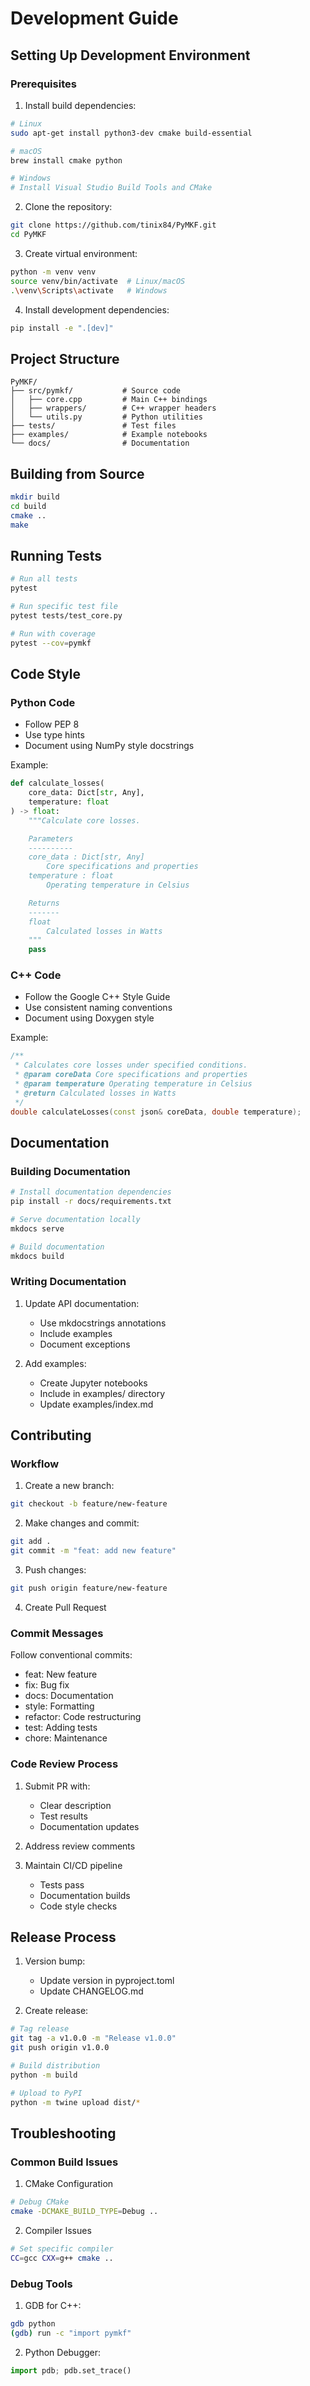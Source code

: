# Development Guide

## Setting Up Development Environment

### Prerequisites

1. Install build dependencies:
```bash
# Linux
sudo apt-get install python3-dev cmake build-essential

# macOS
brew install cmake python

# Windows
# Install Visual Studio Build Tools and CMake
```

2. Clone the repository:
```bash
git clone https://github.com/tinix84/PyMKF.git
cd PyMKF
```

3. Create virtual environment:
```bash
python -m venv venv
source venv/bin/activate  # Linux/macOS
.\venv\Scripts\activate   # Windows
```

4. Install development dependencies:
```bash
pip install -e ".[dev]"
```

## Project Structure

```
PyMKF/
├── src/pymkf/           # Source code
│   ├── core.cpp         # Main C++ bindings
│   ├── wrappers/        # C++ wrapper headers
│   └── utils.py         # Python utilities
├── tests/               # Test files
├── examples/            # Example notebooks
└── docs/                # Documentation
```

## Building from Source

```bash
mkdir build
cd build
cmake ..
make
```

## Running Tests

```bash
# Run all tests
pytest

# Run specific test file
pytest tests/test_core.py

# Run with coverage
pytest --cov=pymkf
```

## Code Style

### Python Code

- Follow PEP 8
- Use type hints
- Document using NumPy style docstrings

Example:
```python
def calculate_losses(
    core_data: Dict[str, Any],
    temperature: float
) -> float:
    """Calculate core losses.

    Parameters
    ----------
    core_data : Dict[str, Any]
        Core specifications and properties
    temperature : float
        Operating temperature in Celsius

    Returns
    -------
    float
        Calculated losses in Watts
    """
    pass
```

### C++ Code

- Follow the Google C++ Style Guide
- Use consistent naming conventions
- Document using Doxygen style

Example:
```cpp
/**
 * Calculates core losses under specified conditions.
 * @param coreData Core specifications and properties
 * @param temperature Operating temperature in Celsius
 * @return Calculated losses in Watts
 */
double calculateLosses(const json& coreData, double temperature);
```

## Documentation

### Building Documentation

```bash
# Install documentation dependencies
pip install -r docs/requirements.txt

# Serve documentation locally
mkdocs serve

# Build documentation
mkdocs build
```

### Writing Documentation

1. Update API documentation:
   - Use mkdocstrings annotations
   - Include examples
   - Document exceptions

2. Add examples:
   - Create Jupyter notebooks
   - Include in examples/ directory
   - Update examples/index.md

## Contributing

### Workflow

1. Create a new branch:
```bash
git checkout -b feature/new-feature
```

2. Make changes and commit:
```bash
git add .
git commit -m "feat: add new feature"
```

3. Push changes:
```bash
git push origin feature/new-feature
```

4. Create Pull Request

### Commit Messages

Follow conventional commits:
- feat: New feature
- fix: Bug fix
- docs: Documentation
- style: Formatting
- refactor: Code restructuring
- test: Adding tests
- chore: Maintenance

### Code Review Process

1. Submit PR with:
   - Clear description
   - Test results
   - Documentation updates

2. Address review comments

3. Maintain CI/CD pipeline
   - Tests pass
   - Documentation builds
   - Code style checks

## Release Process

1. Version bump:
   - Update version in pyproject.toml
   - Update CHANGELOG.md

2. Create release:
```bash
# Tag release
git tag -a v1.0.0 -m "Release v1.0.0"
git push origin v1.0.0

# Build distribution
python -m build

# Upload to PyPI
python -m twine upload dist/*
```

## Troubleshooting

### Common Build Issues

1. CMake Configuration
```bash
# Debug CMake
cmake -DCMAKE_BUILD_TYPE=Debug ..
```

2. Compiler Issues
```bash
# Set specific compiler
CC=gcc CXX=g++ cmake ..
```

### Debug Tools

1. GDB for C++:
```bash
gdb python
(gdb) run -c "import pymkf"
```

2. Python Debugger:
```python
import pdb; pdb.set_trace()
```